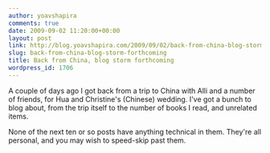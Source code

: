 ```yaml
---
author: yoavshapira
comments: true
date: 2009-09-02 11:20:00+00:00
layout: post
link: http://blog.yoavshapira.com/2009/09/02/back-from-china-blog-storm-forthcoming/
slug: back-from-china-blog-storm-forthcoming
title: Back from China, blog storm forthcoming
wordpress_id: 1706
---
```


A couple of days ago I got back from a trip to China with Alli and a number of friends, for Hua and Christine's (Chinese) wedding.  I've got a bunch to blog about, from the trip itself to the number of books I read, and unrelated items.

  


None of the next ten or so posts have anything technical in them.  They're all personal, and you may wish to speed-skip past them.
